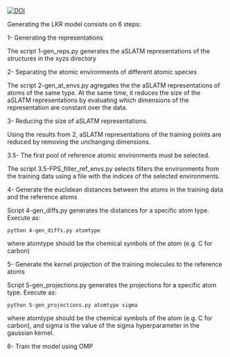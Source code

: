 [![DOI](https://zenodo.org/badge/DOI/10.5281/zenodo.5172582.svg)](https://doi.org/10.5281/zenodo.5172582)

Generating the LKR model consists on 6 steps:

1- Generating the representations

The script 1-gen_reps.py generates the aSLATM representations of the structures in the xyzs directory

2- Separating the atomic environments of different atomic species

The script 2-gen_at_envs.py agregates the the aSLATM representations of atoms of the same type. 
At the same time, it reduces the size of the aSLATM representations by evaluating which dimensions of the representation are constant over the data.

3- Reducing the size of aSLATM representations.

Using the results from 2, aSLATM representations of the training points are reduced by removing the unchanging dimensions.

3.5- The first pool of reference atomic environments must be selected.

The script 3.5-FPS_filter_ref_envs.py selects filters the environments from the training data using a file with the indices of the selected environments.


4- Generate the euclidean distances between the atoms in the training data and the reference atoms
    
Script 4-gen_diffs.py generates the distances for a specific atom type. Execute as:

    python 4-gen_diffs.py atomtype

where atomtype should be the chemical symbols of the atom (e.g. C for carbon)

5- Generate the kernel projection of the training molecules to the reference atoms

Script 5-gen_projections.py generates the projections for a specific atom type. Execute as:

    python 5-gen_projections.py atomtype sigma

where atomtype should be the chemical symbols of the atom (e.g. C for carbon), and sigma is the value of the sigma hyperparameter in the gaussian kernel.


6- Train the model using OMP

